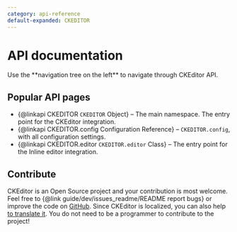 ```yaml
---
category: api-reference
default-expanded: CKEDITOR
---
```

# API documentation

<info-box>
	Use the **navigation tree on the left** to navigate through CKEditor API.
</info-box>

## Popular API pages

* {@linkapi CKEDITOR `CKEDITOR` Object} &ndash; The main namespace. The entry point for the CKEditor integration.
* {@linkapi CKEDITOR.config Configuration Reference} &ndash; `CKEDITOR.config`, with all configuration settings.
* {@linkapi CKEDITOR.editor `CKEDITOR.editor` Class} &ndash; The entry point for the Inline editor integration.

## Contribute

CKEditor is an Open Source project and your contribution is most welcome. Feel free to {@link guide/dev/issues_readme/README report bugs} or improve the code on [GitHub](https://github.com/ckeditor/ckeditor4). Since CKEditor is localized, you can also help [to translate it](https://www.transifex.com/ckeditor/ckeditor/). You do not need to be a programmer to contribute to the project!
